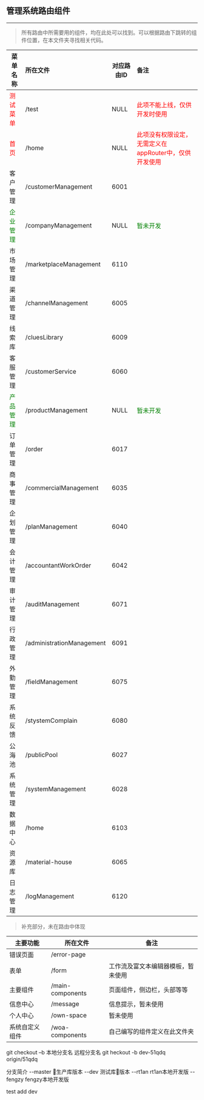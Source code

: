 ## 管理系统路由组件
******
>所有路由中所需要用的组件，均在此处可以找到。可以根据路由下跳转的组件位置，在本文件夹寻找相关代码。

菜单名称|所在文件|对应路由ID|备注
---|:--|---|:---
<font color=red>测试菜单|/test|NULL|<font color=red>此项不能上线，仅供开发时使用
<font color=red>首页|/home|NULL|<font color=red>此项没有权限设定，无需定义在appRouter中，仅供开发使用
客户管理|/customerManagement|6001|
<font color=green>企业管理|/companyManagement|NULL|<font color=green>暂未开发
市场管理|/marketplaceManagement|6110|
渠道管理|/channelManagement|6005|
线索库|/cluesLibrary|6009|
客服管理|/customerService|6060|
<font color=green>产品管理|/productManagement|NULL|<font color=green>暂未开发
订单管理|/order|6017|
商事管理|/commercialManagement|6035|
企划管理|/planManagement|6040|
会计管理|/accountantWorkOrder|6042|
审计管理|/auditManagement|6071|
行政管理|/administrationManagement|6091|
外勤管理|/fieldManagement|6075|
系统反馈|/stystemComplain|6080|
公海池|/publicPool|6027|
系统管理|/systemManagement|6028|
数据中心|/home|6103|
资源库|/material-house|6065|
日志管理|/logManagement|6120|

>补充部分，未在路由中体现

主要功能|所在文件|备注
---|---|---
错误页面|/error-page|
表单|/form|工作流及富文本编辑器模板，暂未使用
主要组件|/main-components|页面组件，侧边栏，头部等等
信息中心|/message|信息提示，暂未使用
个人中心|/own-space|暂未使用
系统自定义组件|/woa-components|自己编写的组件定义在此文件夹


git checkout –b 本地分支名 远程分支名
git  heckout -b dev-51qdq  origin/51qdq


分支简介
--master 生产库版本
--dev 测试库版本
--rt1an rt1an本地开发版
--fengzy fengzy本地开发版

test add dev
